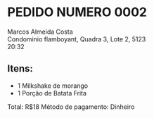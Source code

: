 # PEDIDO NUMERO 0002
Marcos Almeida Costa  
Condominio flamboyant, Quadra 3, Lote 2, 5123  
20:32  

## Itens:

 - 1 Milkshake de morango
 - 1 Porção de Batata Frita

Total: R$18
Método de pagamento: Dinheiro

